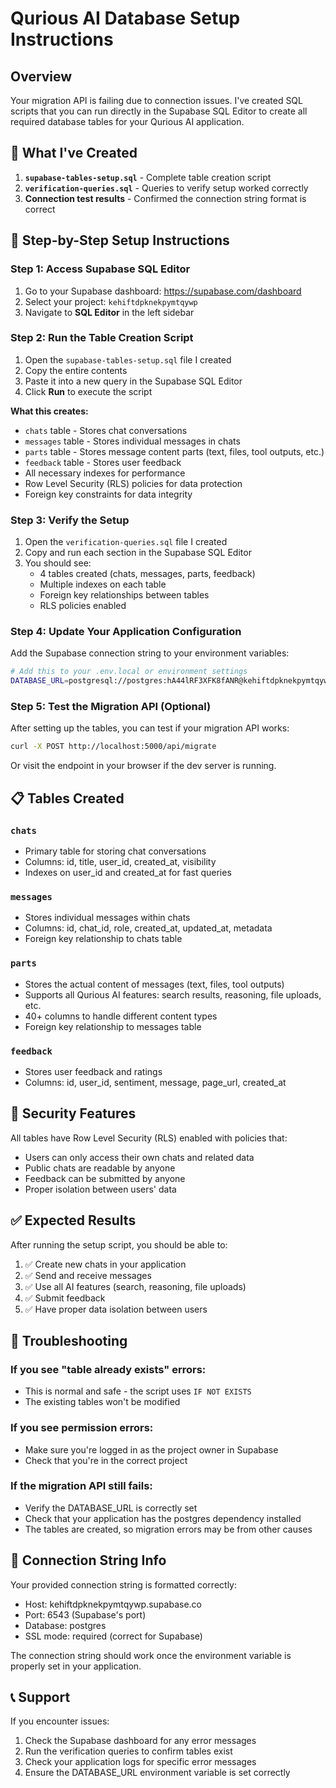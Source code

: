 # Qurious AI Database Setup Instructions

## Overview

Your migration API is failing due to connection issues. I've created SQL scripts that you can run directly in the Supabase SQL Editor to create all required database tables for your Qurious AI application.

## 🔧 What I've Created

1. **`supabase-tables-setup.sql`** - Complete table creation script
2. **`verification-queries.sql`** - Queries to verify setup worked correctly
3. **Connection test results** - Confirmed the connection string format is correct

## 🚀 Step-by-Step Setup Instructions

### Step 1: Access Supabase SQL Editor

1. Go to your Supabase dashboard: https://supabase.com/dashboard
2. Select your project: `kehiftdpknekpymtqywp`
3. Navigate to **SQL Editor** in the left sidebar

### Step 2: Run the Table Creation Script

1. Open the `supabase-tables-setup.sql` file I created
2. Copy the entire contents
3. Paste it into a new query in the Supabase SQL Editor
4. Click **Run** to execute the script

**What this creates:**

- `chats` table - Stores chat conversations
- `messages` table - Stores individual messages in chats
- `parts` table - Stores message content parts (text, files, tool outputs, etc.)
- `feedback` table - Stores user feedback
- All necessary indexes for performance
- Row Level Security (RLS) policies for data protection
- Foreign key constraints for data integrity

### Step 3: Verify the Setup

1. Open the `verification-queries.sql` file I created
2. Copy and run each section in the Supabase SQL Editor
3. You should see:
   - 4 tables created (chats, messages, parts, feedback)
   - Multiple indexes on each table
   - Foreign key relationships between tables
   - RLS policies enabled

### Step 4: Update Your Application Configuration

Add the Supabase connection string to your environment variables:

```bash
# Add this to your .env.local or environment settings
DATABASE_URL=postgresql://postgres:hA44lRF3XFK8fANR@kehiftdpknekpymtqywp.supabase.co:6543/postgres?sslmode=require
```

### Step 5: Test the Migration API (Optional)

After setting up the tables, you can test if your migration API works:

```bash
curl -X POST http://localhost:5000/api/migrate
```

Or visit the endpoint in your browser if the dev server is running.

## 📋 Tables Created

### `chats`

- Primary table for storing chat conversations
- Columns: id, title, user_id, created_at, visibility
- Indexes on user_id and created_at for fast queries

### `messages`

- Stores individual messages within chats
- Columns: id, chat_id, role, created_at, updated_at, metadata
- Foreign key relationship to chats table

### `parts`

- Stores the actual content of messages (text, files, tool outputs)
- Supports all Qurious AI features: search results, reasoning, file uploads, etc.
- 40+ columns to handle different content types
- Foreign key relationship to messages table

### `feedback`

- Stores user feedback and ratings
- Columns: id, user_id, sentiment, message, page_url, created_at

## 🔐 Security Features

All tables have Row Level Security (RLS) enabled with policies that:

- Users can only access their own chats and related data
- Public chats are readable by anyone
- Feedback can be submitted by anyone
- Proper isolation between users' data

## ✅ Expected Results

After running the setup script, you should be able to:

1. ✅ Create new chats in your application
2. ✅ Send and receive messages
3. ✅ Use all AI features (search, reasoning, file uploads)
4. ✅ Submit feedback
5. ✅ Have proper data isolation between users

## 🐛 Troubleshooting

### If you see "table already exists" errors:

- This is normal and safe - the script uses `IF NOT EXISTS`
- The existing tables won't be modified

### If you see permission errors:

- Make sure you're logged in as the project owner in Supabase
- Check that you're in the correct project

### If the migration API still fails:

- Verify the DATABASE_URL is correctly set
- Check that your application has the postgres dependency installed
- The tables are created, so migration errors may be from other causes

## 🔄 Connection String Info

Your provided connection string is formatted correctly:

- Host: kehiftdpknekpymtqywp.supabase.co
- Port: 6543 (Supabase's port)
- Database: postgres
- SSL mode: required (correct for Supabase)

The connection string should work once the environment variable is properly set in your application.

## 📞 Support

If you encounter issues:

1. Check the Supabase dashboard for any error messages
2. Run the verification queries to confirm tables exist
3. Check your application logs for specific error messages
4. Ensure the DATABASE_URL environment variable is set correctly
